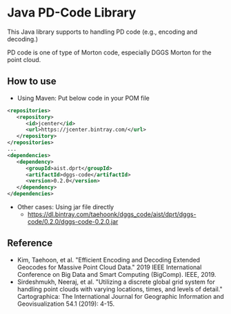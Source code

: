 # Java PD-Code Library

This Java library supports to handling PD code (e.g., encoding and decoding.)

PD code is one of type of Morton code, especially DGGS Morton for the point cloud.

## How to use
- Using Maven: Put below code in your POM file
```xml
<repositories>
   <repository>
      <id>jcenter</id>
      <url>https://jcenter.bintray.com/</url>
   </repository>
</repositories>
...
<dependencies>
   <dependency>
      <groupId>aist.dprt</groupId>
      <artifactId>dggs-code</artifactId>
      <version>0.2.0</version>
   </dependency>
</dependencies>
```
- Other cases: Using jar file directly
    -  https://dl.bintray.com/taehoonk/dggs_code/aist/dprt/dggs-code/0.2.0/dggs-code-0.2.0.jar
    
## Reference
- Kim, Taehoon, et al. "Efficient Encoding and Decoding Extended Geocodes for Massive Point Cloud Data." 2019 IEEE International Conference on Big Data and Smart Computing (BigComp). IEEE, 2019.
- Sirdeshmukh, Neeraj, et al. "Utilizing a discrete global grid system for handling point clouds with varying locations, times, and levels of detail." Cartographica: The International Journal for Geographic Information and Geovisualization 54.1 (2019): 4-15.  
